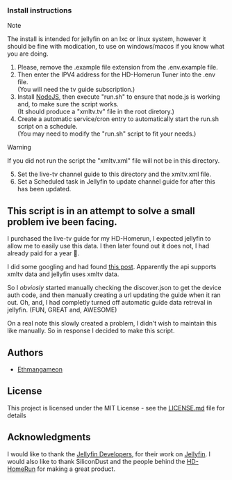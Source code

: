 ### Install instructions
> [!NOTE]
> The install is intended for jellyfin on an lxc or linux system, however it should be fine with modication, to use on windows/macos if you know what you are doing.

1. Please, remove the .example file extension from the .env.example file.
2. Then enter the IPV4 address for the HD-Homerun Tuner into the .env file.<br/>(You will need the tv guide subscription.)
3. Install [NodeJS](https://nodejs.org/en), then execute "run.sh" to ensure that node.js is working and, to make sure the script works.<br/>(It should produce a "xmltv.tv" file in the root diretory.)
5. Create a automatic service/cron entry to automatically start the run.sh script on a schedule.<br/>(You may need to modify the "run.sh" script to fit your needs.)
> [!WARNING]
> If you did not run the script the "xmltv.xml" file will not be in this directory.
5. Set the live-tv channel guide to this directory and the xmltv.xml file.
6. Set a Scheduled task in Jellyfin to update channel guide for after this has been updated.

## This script is in an attempt to solve a small problem ive been facing.
I purchased the live-tv guide for my HD-Homerun, I expected jellyfin to allow me to easily use this data. I then later found out it does not, I had already paid for a year 😤.

I did some googling and had found [this post](https://forum.silicondust.com/forum/viewtopic.php?t=72813). Apparently the api supports xmltv data and jellyfin uses xmltv data.

So I *obviosly* started manually checking the discover.json to get the device auth code, and then manually creating a url updating the guide when it ran out. Oh, and, I had completly turned off automatic guide data retreval in jellyfin. (FUN, GREAT and, AWESOME)

On a real note this slowly created a problem, I didn't wish to maintain this like manually. So in response I decided to make this script.

## Authors

- [Ethmangameon](https://github.com/Ethmangameon)

## License

This project is licensed under the MIT License - see the [LICENSE.md](https://github.com/Ethmangameon/jellyfin-hdhomerun-xmltv/blob/main/LICENSE.md) file for details

## Acknowledgments

I would like to thank the [Jellyfin Developers](https://github.com/jellyfin/jellyfin/graphs/contributors), for their work on [Jellyfin](https://jellyfin.org/).
I would also like to thank SiliconDust and the people behind the [HD-HomeRun](https://www.silicondust.com/hdhomerun/) for making a great product.